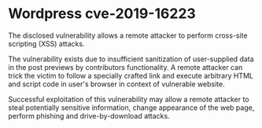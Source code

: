 # Wordpress cve-2019-16223
The disclosed vulnerability allows a remote attacker to perform cross-site scripting (XSS) attacks.

The vulnerability exists due to insufficient sanitization of user-supplied data in the post previews by contributors functionality. A remote attacker can trick the victim to follow a specially crafted link and execute arbitrary HTML and script code in user's browser in context of vulnerable website.

Successful exploitation of this vulnerability may allow a remote attacker to steal potentially sensitive information, change appearance of the web page, perform phishing and drive-by-download attacks.

